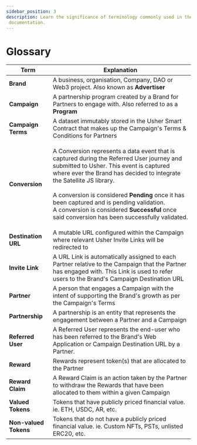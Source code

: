 ```yaml
---
sidebar_position: 3
description: Learn the significance of terminology commonly used in the Usher
 documentation.
---
```


# Glossary

| Term                  | Explanation                                                                                                                                                                                                                                                                                                                                                                                                                                             |
| --------------------- |---------------------------------------------------------------------------------------------------------------------------------------------------------------------------------------------------------------------------------------------------------------------------------------------------------------------------------------------------------------------------------------------------------------------------------------------------------|
| **Brand**             | A business, organisation, Company, DAO or Web3 project. Also known as **Advertiser**                                                                                                                                                                                                                                                                                                                                                                    |
| **Campaign**          | A partnership program created by a Brand for Partners to engage with. Also referred to as a **Program**                                                                                                                                                                                                                                                                                                                                                 |
| **Campaign Terms**    | A dataset immutably stored in the Usher Smart Contract that makes up the Campaign's Terms & Conditions for Partners                                                                                                                                                                                                                                                                                                                                     |
| **Conversion**        | <p>A Conversion represents a data event that is captured during the Referred User journey and submitted to Usher. This event is captured where ever the Brand has decided to integrate the Satellite JS library.<br/><br/>A conversion is considered <strong>Pending</strong> once it has been captured and is pending validation.<br/>A conversion is considered <strong>Successful</strong> once said conversion has been successfully validated.</p> |
| **Destination URL**   | A mutable URL configured within the Campaign where relevant Usher Invite Links will be redirected to                                                                                                                                                                                                                                                                                                                                                    |
| **Invite Link**       | A URL Link is automatically assigned to each Partner relative to the Campaign that the Partner has engaged with. This Link is used to refer users to the Brand's Campaign Destination URL                                                                                                                                                                                                                                                               |
| **Partner**           | A person that engages a Campaign with the intent of supporting the Brand's growth as per the Campaign's Terms                                                                                                                                                                                                                                                                                                                                           |
| **Partnership**       | A partnership is an entity that represents the engagement between a Partner and a Campaign                                                                                                                                                                                                                                                                                                                                                              |
| **Referred User**     | A Referred User represents the end-user who has been referred to the Brand's Web Application or Campaign Destination URL by a Partner.                                                                                                                                                                                                                                                                                                                  |
| **Reward**            | Rewards represent token(s) that are allocated to the Partner                                                                                                                                                                                                                                                                                                                                                                                            |
| **Reward Claim**      | A Reward Claim is an action taken by the Partner to withdraw the Rewards that have been allocated to them within a given Campaign                                                                                                                                                                                                                                                                                                                       |
| **Valued Tokens**     | Tokens that have publicly priced financial value. ie. ETH, USDC, AR, etc.                                                                                                                                                                                                                                                                                                                                                                               |
| **Non-valued Tokens** | Tokens that do not have a publicly priced financial value. ie. Custom NFTs, PSTs, unlisted ERC20, etc.                                                                                                                                                                                                                                                                                                                                                  |